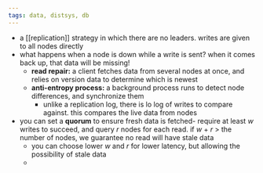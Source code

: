```yaml
---
tags: data, distsys, db
---
```


- a [[replication]] strategy in which there are no leaders. writes are given to all nodes directly
- what happens when a node is down while a write is sent? when it comes back up, that data will be missing!
	- **read repair:** a client fetches data from several nodes at once, and relies on version data to determine which is newest
	- **anti-entropy process:** a background process runs to detect node differences, and synchronize them
		- unlike a replication log, there is lo log of writes to compare against. this compares the live data from nodes
- you can set a **quorum** to ensure fresh data is fetched- require at least *w* writes to succeed, and query *r* nodes for each read. if  *w* + *r* > the number of nodes, we guarantee no read will have stale data
	- you can choose lower *w* and *r* for lower latency, but allowing the possibility of stale data
	-